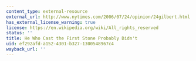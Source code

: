 ```yaml
---
content_type: external-resource
external_url: http://www.nytimes.com/2006/07/24/opinion/24gilbert.html
has_external_license_warning: true
license: https://en.wikipedia.org/wiki/All_rights_reserved
status: ''
title: He Who Cast the First Stone Probably Didn't
uid: ef292afd-a152-4301-b327-1300548967c4
wayback_url: ''
---
```

